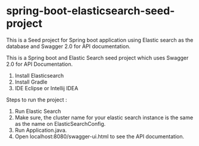 spring-boot-elasticsearch-seed-project
======================================

This is a Seed project for Spring boot application using Elastic search as the database and Swagger 2.0 for API documentation.

This is a Spring boot and Elastic Search seed project which uses Swagger 2.0 for API Documentation.
  1. Install Elasticsearch
  2. Install Gradle
  3. IDE Eclipse or Intellij IDEA

Steps to run the project :
1. Run Elastic Search
2. Make sure, the cluster name for your elastic search instance is the same as the name on ElasticSearchConfig.
3. Run Application.java.
4. Open localhost:8080/swagger-ui.html to see the API documentation.